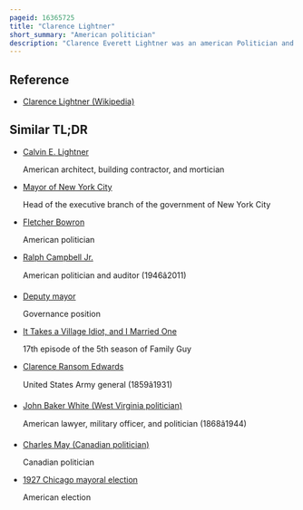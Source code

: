 ```yaml
---
pageid: 16365725
title: "Clarence Lightner"
short_summary: "American politician"
description: "Clarence Everett Lightner was an american Politician and mortician. He was a Member of the democratic Party and from 1973 to 1975 was Mayor of raleigh north Carolina. He was the first popularly elected Mayor of Raleigh since 1947 and the first african american to serve as Mayor of a mostly white major south City in the united States."
---
```


## Reference

- [Clarence Lightner (Wikipedia)](https://en.wikipedia.org/?curid=16365725)

## Similar TL;DR

- [Calvin E. Lightner](/tldr/en/calvin-e-lightner)

  American architect, building contractor, and mortician

- [Mayor of New York City](/tldr/en/mayor-of-new-york-city)

  Head of the executive branch of the government of New York City

- [Fletcher Bowron](/tldr/en/fletcher-bowron)

  American politician

- [Ralph Campbell Jr.](/tldr/en/ralph-campbell-jr)

  American politician and auditor (1946â2011)

- [Deputy mayor](/tldr/en/deputy-mayor)

  Governance position

- [It Takes a Village Idiot, and I Married One](/tldr/en/it-takes-a-village-idiot-and-i-married-one)

  17th episode of the 5th season of Family Guy

- [Clarence Ransom Edwards](/tldr/en/clarence-ransom-edwards)

  United States Army general (1859â1931)

- [John Baker White (West Virginia politician)](/tldr/en/john-baker-white-west-virginia-politician)

  American lawyer, military officer, and politician (1868â1944)

- [Charles May (Canadian politician)](/tldr/en/charles-may-canadian-politician)

  Canadian politician

- [1927 Chicago mayoral election](/tldr/en/1927-chicago-mayoral-election)

  American election
